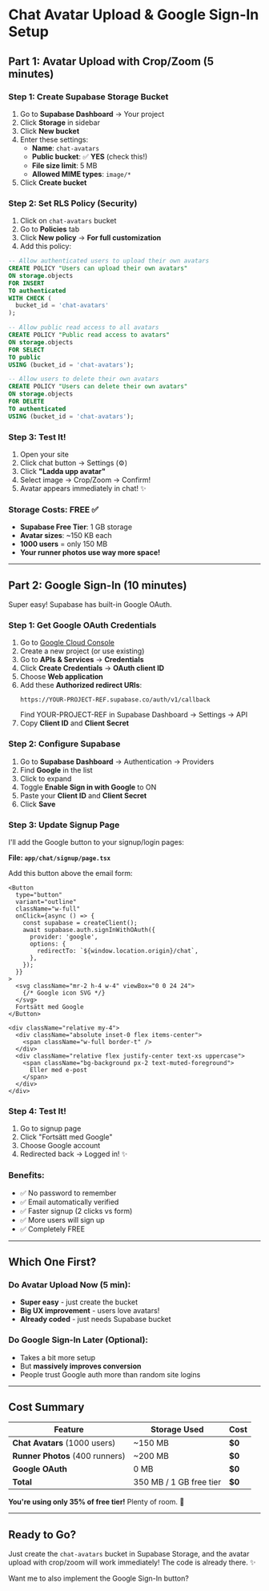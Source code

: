 # Chat Avatar Upload & Google Sign-In Setup

## Part 1: Avatar Upload with Crop/Zoom (5 minutes)

### Step 1: Create Supabase Storage Bucket

1. Go to **Supabase Dashboard** → Your project
2. Click **Storage** in sidebar
3. Click **New bucket**
4. Enter these settings:
   - **Name**: `chat-avatars`
   - **Public bucket**: ✅ **YES** (check this!)
   - **File size limit**: 5 MB
   - **Allowed MIME types**: `image/*`
5. Click **Create bucket**

### Step 2: Set RLS Policy (Security)

1. Click on `chat-avatars` bucket
2. Go to **Policies** tab
3. Click **New policy** → **For full customization**
4. Add this policy:

```sql
-- Allow authenticated users to upload their own avatars
CREATE POLICY "Users can upload their own avatars"
ON storage.objects
FOR INSERT
TO authenticated
WITH CHECK (
  bucket_id = 'chat-avatars'
);

-- Allow public read access to all avatars
CREATE POLICY "Public read access to avatars"
ON storage.objects
FOR SELECT
TO public
USING (bucket_id = 'chat-avatars');

-- Allow users to delete their own avatars
CREATE POLICY "Users can delete their own avatars"
ON storage.objects
FOR DELETE
TO authenticated
USING (bucket_id = 'chat-avatars');
```

### Step 3: Test It!

1. Open your site
2. Click chat button → Settings (⚙️)
3. Click **"Ladda upp avatar"**
4. Select image → Crop/Zoom → Confirm!
5. Avatar appears immediately in chat! ✨

### Storage Costs: **FREE** ✅
- **Supabase Free Tier**: 1 GB storage
- **Avatar sizes**: ~150 KB each
- **1000 users** = only 150 MB
- **Your runner photos use way more space!**

---

## Part 2: Google Sign-In (10 minutes)

Super easy! Supabase has built-in Google OAuth.

### Step 1: Get Google OAuth Credentials

1. Go to [Google Cloud Console](https://console.cloud.google.com/)
2. Create a new project (or use existing)
3. Go to **APIs & Services** → **Credentials**
4. Click **Create Credentials** → **OAuth client ID**
5. Choose **Web application**
6. Add these **Authorized redirect URIs**:
   ```
   https://YOUR-PROJECT-REF.supabase.co/auth/v1/callback
   ```
   Find YOUR-PROJECT-REF in Supabase Dashboard → Settings → API
7. Copy **Client ID** and **Client Secret**

### Step 2: Configure Supabase

1. Go to **Supabase Dashboard** → Authentication → Providers
2. Find **Google** in the list
3. Click to expand
4. Toggle **Enable Sign in with Google** to ON
5. Paste your **Client ID** and **Client Secret**
6. Click **Save**

### Step 3: Update Signup Page

I'll add the Google button to your signup/login pages:

**File: `app/chat/signup/page.tsx`**

Add this button above the email form:

```tsx
<Button
  type="button"
  variant="outline"
  className="w-full"
  onClick={async () => {
    const supabase = createClient();
    await supabase.auth.signInWithOAuth({
      provider: 'google',
      options: {
        redirectTo: `${window.location.origin}/chat`,
      },
    });
  }}
>
  <svg className="mr-2 h-4 w-4" viewBox="0 0 24 24">
    {/* Google icon SVG */}
  </svg>
  Fortsätt med Google
</Button>

<div className="relative my-4">
  <div className="absolute inset-0 flex items-center">
    <span className="w-full border-t" />
  </div>
  <div className="relative flex justify-center text-xs uppercase">
    <span className="bg-background px-2 text-muted-foreground">
      Eller med e-post
    </span>
  </div>
</div>
```

### Step 4: Test It!

1. Go to signup page
2. Click "Fortsätt med Google"
3. Choose Google account
4. Redirected back → Logged in! ✨

### Benefits:
- ✅ No password to remember
- ✅ Email automatically verified
- ✅ Faster signup (2 clicks vs form)
- ✅ More users will sign up
- ✅ Completely FREE

---

## Which One First?

### Do Avatar Upload Now (5 min):
- **Super easy** - just create the bucket
- **Big UX improvement** - users love avatars!
- **Already coded** - just needs Supabase bucket

### Do Google Sign-In Later (Optional):
- Takes a bit more setup
- But **massively improves conversion**
- People trust Google auth more than random site logins

---

## Cost Summary

| Feature | Storage Used | Cost |
|---------|--------------|------|
| **Chat Avatars** (1000 users) | ~150 MB | **$0** |
| **Runner Photos** (400 runners) | ~200 MB | **$0** |
| **Google OAuth** | 0 MB | **$0** |
| **Total** | 350 MB / 1 GB free tier | **$0** |

**You're using only 35% of free tier!** Plenty of room. 🎉

---

## Ready to Go?

Just create the `chat-avatars` bucket in Supabase Storage, and the avatar upload with crop/zoom will work immediately! The code is already there. ✨

Want me to also implement the Google Sign-In button?







